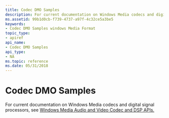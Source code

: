 ```yaml
---
title: Codec DMO Samples
description: For current documentation on Windows Media codecs and digital signal processors, see Windows Media Audio and Video Codec and DSP APIs.
ms.assetid: 99b1d0cb-f739-4737-a97f-4c32ce5a3be5
keywords:
- Codec DMO Samples windows Media Format
topic_type:
- apiref
api_name:
- Codec DMO Samples
api_type:
- NA
ms.topic: reference
ms.date: 05/31/2018
---
```


# Codec DMO Samples

For current documentation on Windows Media codecs and digital signal processors, see [Windows Media Audio and Video Codec and DSP APIs.](https://msdn.microsoft.com/library/Dd464626(v=VS.85).aspx)

 

 




